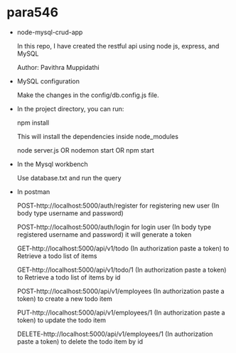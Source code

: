 # para546
* node-mysql-crud-app

   In this repo, I have created the restful api using node js, express, and MySQL

   Author: Pavithra Muppidathi

* MySQL configuration

   Make the changes in the config/db.config.js file.

* In the project directory, you can run:

   npm install

   This will install the dependencies inside node_modules

   node server.js OR nodemon start OR npm start

* In the Mysql workbench

   Use database.txt and run the query


* In postman

  POST-http://localhost:5000/auth/register for registering new user (In body type username and password)
  
  POST-http://localhost:5000/auth/login for login user (In body type registered username and password) it will generate a token
  
  GET-http://localhost:5000/api/v1/todo (In authorization paste a token) to Retrieve a todo list of items
  
  GET-http://localhost:5000/api/v1/todo/1 (In authorization paste a token) to Retrieve a todo list of items by id
  
  POST-http://localhost:5000/api/v1/employees (In authorization paste a token) to create a new todo item
  
  PUT-http://localhost:5000/api/v1/employees/1 (In authorization paste a token) to update the todo item
  
  DELETE-http://localhost:5000/api/v1/employees/1 (In authorization paste a token) to delete the todo item by id
  
  
  
  
  
  
  
  


